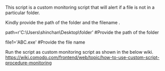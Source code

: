 This script is a custom monitoring script that will alert if a file is not in a particular folder.

Kindly provide the path of the folder and the filename .

path=r'C:\Users\shinchan\Desktop\folder'                  #Provide the path of the folder

file1='ABC.exe'                                                           #Provide the file name

 

Run the script as custom monitoring script as shown in the below wiki. https://wiki.comodo.com/frontend/web/topic/how-to-use-custom-script-procedure-monitoring